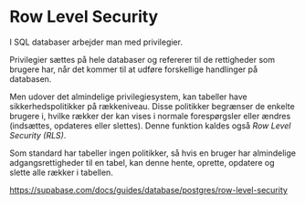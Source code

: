 # Row Level Security
I SQL databaser arbejder man med privilegier. 

Privilegier sættes på hele databaser og refererer til de rettigheder som brugere har, når det kommer til at udføre forskellige handlinger på databasen.

Men udover det almindelige privilegiesystem, kan tabeller have sikkerhedspolitikker på rækkeniveau. Disse politikker begrænser de enkelte brugere i, hvilke rækker der kan vises i normale forespørgsler eller ændres (indsættes, opdateres eller slettes). Denne funktion kaldes også *Row Level Security (RLS)*. 

Som standard har tabeller ingen politikker, så hvis en bruger har almindelige adgangsrettigheder til en tabel, kan denne hente, oprette, opdatere og slette alle rækker i tabellen.

https://supabase.com/docs/guides/database/postgres/row-level-security

